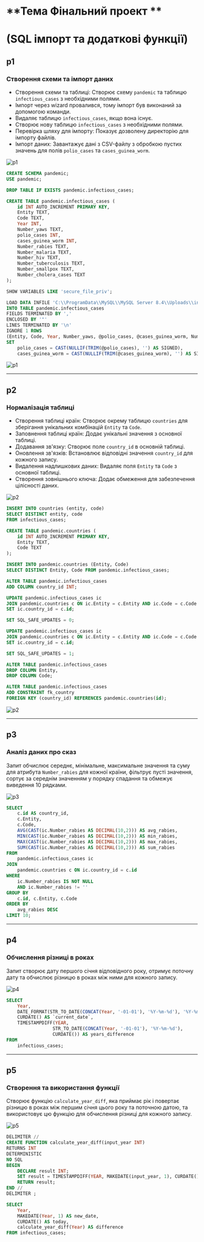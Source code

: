 # **Тема Фінальний проект **
# **(SQL імпорт та додаткові функції)**

## **p1**

### Створення схеми та імпорт даних
- Створення схеми та таблиці: Створює схему `pandemic` та таблицю `infectious_cases` з необхідними полями.
- Імпорт через wizard провалився, тому імпорт був виконаний за допомогою команди.
- Видаляє таблицю `infectious_cases`, якщо вона існує.
- Створює нову таблицю `infectious_cases` з необхідними полями.
- Перевірка шляху для імпорту: Показує дозволену директорію для імпорту файлів.
- Імпорт даних: Завантажує дані з CSV-файлу з обробкою пустих значень для полів `polio_cases` та `cases_guinea_worm`.

![p1](/p1.png)

```sql
CREATE SCHEMA pandemic;
USE pandemic;

DROP TABLE IF EXISTS pandemic.infectious_cases;

CREATE TABLE pandemic.infectious_cases (
    id INT AUTO_INCREMENT PRIMARY KEY,
    Entity TEXT,
    Code TEXT,
    Year INT,
    Number_yaws TEXT,
    polio_cases INT,
    cases_guinea_worm INT,
    Number_rabies TEXT,
    Number_malaria TEXT,
    Number_hiv TEXT,
    Number_tuberculosis TEXT,
    Number_smallpox TEXT,
    Number_cholera_cases TEXT
);

SHOW VARIABLES LIKE 'secure_file_priv';

LOAD DATA INFILE 'C:\\ProgramData\\MySQL\\MySQL Server 8.4\\Uploads\\infectious_cases.csv'
INTO TABLE pandemic.infectious_cases
FIELDS TERMINATED BY ','
ENCLOSED BY '"'
LINES TERMINATED BY '\n'
IGNORE 1 ROWS
(Entity, Code, Year, Number_yaws, @polio_cases, @cases_guinea_worm, Number_rabies, Number_malaria, Number_hiv, Number_tuberculosis, Number_smallpox, Number_cholera_cases)
SET
    polio_cases = CAST(NULLIF(TRIM(@polio_cases), '') AS SIGNED),
    cases_guinea_worm = CAST(NULLIF(TRIM(@cases_guinea_worm), '') AS SIGNED);
```

![p1](/p1_1.png)

---

## **p2**

### Нормалізація таблиці
- Створення таблиці країн: Створює окрему таблицю `countries` для зберігання унікальних комбінацій `Entity` та `Code`.
- Заповнення таблиці країн: Додає унікальні значення з основної таблиці.
- Додавання зв'язку: Створює поле `country_id` в основній таблиці.
- Оновлення зв'язків: Встановлює відповідні значення `country_id` для кожного запису.
- Видалення надлишкових даних: Видаляє поля `Entity` та `Code` з основної таблиці.
- Створення зовнішнього ключа: Додає обмеження для забезпечення цілісності даних.

![p2](/p2.png)

```sql
INSERT INTO countries (entity, code)
SELECT DISTINCT entity, code
FROM infectious_cases;

CREATE TABLE pandemic.countries (
    id INT AUTO_INCREMENT PRIMARY KEY,
    Entity TEXT,
    Code TEXT
);

INSERT INTO pandemic.countries (Entity, Code)
SELECT DISTINCT Entity, Code FROM pandemic.infectious_cases;

ALTER TABLE pandemic.infectious_cases
ADD COLUMN country_id INT;

UPDATE pandemic.infectious_cases ic
JOIN pandemic.countries c ON ic.Entity = c.Entity AND ic.Code = c.Code
SET ic.country_id = c.id;

SET SQL_SAFE_UPDATES = 0;

UPDATE pandemic.infectious_cases ic
JOIN pandemic.countries c ON ic.Entity = c.Entity AND ic.Code = c.Code
SET ic.country_id = c.id;

SET SQL_SAFE_UPDATES = 1;

ALTER TABLE pandemic.infectious_cases
DROP COLUMN Entity,
DROP COLUMN Code;

ALTER TABLE pandemic.infectious_cases
ADD CONSTRAINT fk_country
FOREIGN KEY (country_id) REFERENCES pandemic.countries(id);
```

![p2](/p2_1.png)

---

## **p3**

### Аналіз даних про сказ
Запит обчислює середнє, мінімальне, максимальне значення та суму для атрибута `Number_rabies` для кожної країни, фільтрує пусті значення, сортує за середнім значенням у порядку спадання та обмежує виведення 10 рядками.

![p3](/p3.png)

```sql
SELECT 
    c.id AS country_id,
    c.Entity,
    c.Code,
    AVG(CAST(ic.Number_rabies AS DECIMAL(10,2))) AS avg_rabies,
    MIN(CAST(ic.Number_rabies AS DECIMAL(10,2))) AS min_rabies,
    MAX(CAST(ic.Number_rabies AS DECIMAL(10,2))) AS max_rabies,
    SUM(CAST(ic.Number_rabies AS DECIMAL(10,2))) AS sum_rabies
FROM 
    pandemic.infectious_cases ic
JOIN 
    pandemic.countries c ON ic.country_id = c.id
WHERE 
    ic.Number_rabies IS NOT NULL 
    AND ic.Number_rabies != ''
GROUP BY 
    c.id, c.Entity, c.Code
ORDER BY 
    avg_rabies DESC
LIMIT 10;
```

---

## **p4**

### Обчислення різниці в роках
Запит створює дату першого січня відповідного року, отримує поточну дату та обчислює різницю в роках між ними для кожного запису.

![p4](/p4.png)

```sql
SELECT
    Year,
    DATE_FORMAT(STR_TO_DATE(CONCAT(Year, '-01-01'), '%Y-%m-%d'), '%Y-%m-%d') AS first_day_of_year,
    CURDATE() AS `current_date`,
    TIMESTAMPDIFF(YEAR, 
                 STR_TO_DATE(CONCAT(Year, '-01-01'), '%Y-%m-%d'),
                 CURDATE()) AS years_difference
FROM
    infectious_cases;
```

---

## **p5**

### Створення та використання функції
Створює функцію `calculate_year_diff`, яка приймає рік і повертає різницю в роках між першим січня цього року та поточною датою, та використовує цю функцію для обчислення різниці для кожного запису.

![p5](/p5.png)

```sql
DELIMITER //
CREATE FUNCTION calculate_year_diff(input_year INT)
RETURNS INT
DETERMINISTIC 
NO SQL
BEGIN
    DECLARE result INT;
    SET result = TIMESTAMPDIFF(YEAR, MAKEDATE(input_year, 1), CURDATE());
    RETURN result;
END //
DELIMITER ;

SELECT
    Year,
    MAKEDATE(Year, 1) AS new_date,
    CURDATE() AS today,
    calculate_year_diff(Year) AS difference
FROM infectious_cases;
